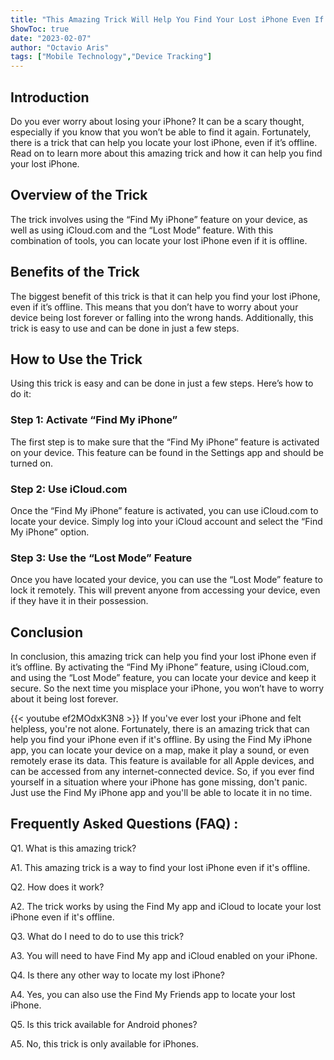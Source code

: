```yaml
---
title: "This Amazing Trick Will Help You Find Your Lost iPhone Even If It's Offline!"
ShowToc: true 
date: "2023-02-07"
author: "Octavio Aris" 
tags: ["Mobile Technology","Device Tracking"]
---
```

## Introduction

Do you ever worry about losing your iPhone? It can be a scary thought, especially if you know that you won’t be able to find it again. Fortunately, there is a trick that can help you locate your lost iPhone, even if it’s offline. Read on to learn more about this amazing trick and how it can help you find your lost iPhone.

## Overview of the Trick

The trick involves using the “Find My iPhone” feature on your device, as well as using iCloud.com and the “Lost Mode” feature. With this combination of tools, you can locate your lost iPhone even if it is offline.

## Benefits of the Trick

The biggest benefit of this trick is that it can help you find your lost iPhone, even if it’s offline. This means that you don’t have to worry about your device being lost forever or falling into the wrong hands. Additionally, this trick is easy to use and can be done in just a few steps.

## How to Use the Trick

Using this trick is easy and can be done in just a few steps. Here’s how to do it:

### Step 1: Activate “Find My iPhone”

The first step is to make sure that the “Find My iPhone” feature is activated on your device. This feature can be found in the Settings app and should be turned on.

### Step 2: Use iCloud.com

Once the “Find My iPhone” feature is activated, you can use iCloud.com to locate your device. Simply log into your iCloud account and select the “Find My iPhone” option.

### Step 3: Use the “Lost Mode” Feature

Once you have located your device, you can use the “Lost Mode” feature to lock it remotely. This will prevent anyone from accessing your device, even if they have it in their possession.

## Conclusion

In conclusion, this amazing trick can help you find your lost iPhone even if it’s offline. By activating the “Find My iPhone” feature, using iCloud.com, and using the “Lost Mode” feature, you can locate your device and keep it secure. So the next time you misplace your iPhone, you won’t have to worry about it being lost forever.

{{< youtube ef2MOdxK3N8 >}} 
If you've ever lost your iPhone and felt helpless, you're not alone. Fortunately, there is an amazing trick that can help you find your iPhone even if it's offline. By using the Find My iPhone app, you can locate your device on a map, make it play a sound, or even remotely erase its data. This feature is available for all Apple devices, and can be accessed from any internet-connected device. So, if you ever find yourself in a situation where your iPhone has gone missing, don't panic. Just use the Find My iPhone app and you'll be able to locate it in no time.

## Frequently Asked Questions (FAQ) :
Q1. What is this amazing trick?

A1. This amazing trick is a way to find your lost iPhone even if it's offline.

Q2. How does it work?

A2. The trick works by using the Find My app and iCloud to locate your lost iPhone even if it's offline.

Q3. What do I need to do to use this trick?

A3. You will need to have Find My app and iCloud enabled on your iPhone.

Q4. Is there any other way to locate my lost iPhone?

A4. Yes, you can also use the Find My Friends app to locate your lost iPhone.

Q5. Is this trick available for Android phones?

A5. No, this trick is only available for iPhones.


